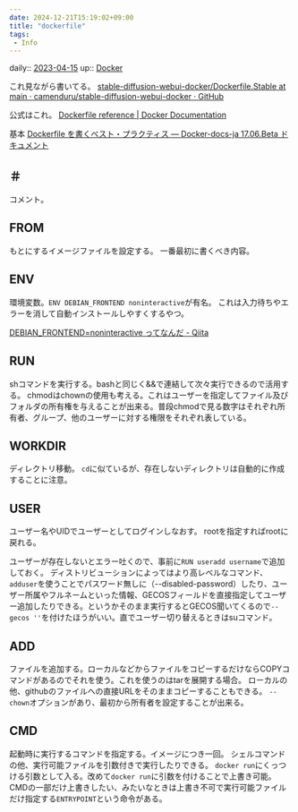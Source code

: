 ```yaml
---
date: 2024-12-21T15:19:02+09:00
title: "dockerfile"
tags:
 - Info
---
```


daily:: [2023-04-15](/Daily_Note/2023-04-15.md)
up:: [Docker](../Bar/App/Docker.md)

これ見ながら書いてる。
[stable-diffusion-webui-docker/Dockerfile.Stable at main · camenduru/stable-diffusion-webui-docker · GitHub](https://github.com/camenduru/stable-diffusion-webui-docker/blob/main/Dockerfile.Stable)


公式はこれ。
[Dockerfile reference | Docker Documentation](https://docs.docker.com/engine/reference/builder/)

基本
[Dockerfile を書くベスト・プラクティス — Docker-docs-ja 17.06.Beta ドキュメント](https://docs.docker.jp/engine/userguide/eng-image/dockerfile_best-practice.html)

## ＃
コメント。

## FROM
もとにするイメージファイルを設定する。
一番最初に書くべき内容。

## ENV
環境変数。`ENV DEBIAN_FRONTEND noninteractive`が有名。
これは入力待ちやエラーを消して自動インストールしやすくするやつ。

[DEBIAN\_FRONTEND=noninteractive ってなんだ - Qiita](https://qiita.com/udzura/items/576c2c782adb241070bc)

## RUN
shコマンドを実行する。bashと同じく&&で連結して次々実行できるので活用する。
chmodはchownの使用も考える。これはユーザーを指定してファイル及びフォルダの所有権を与えることが出来る。普段chmodで見る数字はそれぞれ所有者、グループ、他のユーザーに対する権限をそれぞれ表している。


## WORKDIR
ディレクトリ移動。
`cd`に似ているが、存在しないディレクトリは自動的に作成することに注意。

## USER
ユーザー名やUIDでユーザーとしてログインしなおす。
rootを指定すればrootに戻れる。

ユーザーが存在しないとエラー吐くので、事前に`RUN useradd username`で追加しておく。
ディストリビューションによってはより高レベルなコマンド、`adduser`を使うことでパスワード無しに（--disabled-password）したり、ユーザー所属やフルネームといった情報、GECOSフィールドを直接指定してユーザー追加したりできる。というかそのまま実行するとGECOS聞いてくるので`--gecos ''`を付けたほうがいい。直でユーザー切り替えるときはsuコマンド。

## ADD
ファイルを追加する。ローカルなどからファイルをコピーするだけならCOPYコマンドがあるのでそれを使う。これを使うのはtarを展開する場合。
ローカルの他、githubのファイルへの直接URLをそのままコピーすることもできる。
`--chown`オプションがあり、最初から所有者を設定することが出来る。

## CMD
起動時に実行するコマンドを指定する。イメージにつき一回。
シェルコマンドの他、実行可能ファイルを引数付きで実行したりできる。
`docker run`にくっつける引数として入る。改めて`docker run`に引数を付けることで上書き可能。
CMDの一部だけ上書きしたい、みたいなときは上書き不可で実行可能ファイルだけ指定する`ENTRYPOINT`という命令がある。
